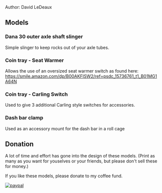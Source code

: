 Author: David LeDeaux

## Models
### Dana 30 outer axle shaft slinger

Simple slinger to keep rocks out of your axle tubes.



### Coin tray - Seat Warmer

Allows the use of an oversized seat warmer switch as found here: https://smile.amazon.com/dp/B00AKFISW2/ref=psdc_15736761_t1_B01MG1A64N



### Coin tray - Carling Switch

Used to give 3 additional Carling style switches for accessories.


### Dash bar clamp

Used as an accessory mount for the dash bar in a roll cage




## Donation
A lot of time and effort has gone into the design of these models.  (Print as many as you want for youselves or your friends, but please don't sell these for money.)

If you like these models, please donate to my coffee fund. 

[![paypal](https://www.paypalobjects.com/en_US/i/btn/btn_donateCC_LG.gif)](https://www.paypal.me/davidledeaux)
